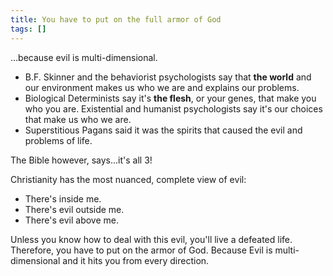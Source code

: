 ```yaml
---
title: You have to put on the full armor of God
tags: []
---
```

…because evil is multi-dimensional. 
- B.F. Skinner and the behaviorist psychologists say that **the world** and our environment makes us who we are and explains our problems. 
- Biological Determinists say it's **the flesh**, or your genes, that make you who you are. Existential and humanist psychologists say it's our choices that make us who we are.
- Superstitious Pagans said it was the spirits that caused the evil and problems of life. 

The Bible however, says...it's all 3! 

Christianity has the most nuanced, complete view of evil:
- There's inside me. 
- There's evil outside me. 
- There's evil above me. 

Unless you know how to deal with this evil, you'll live a defeated life. Therefore, you have to put on the armor of God. Because Evil is multi-dimensional and it hits you from every direction.
